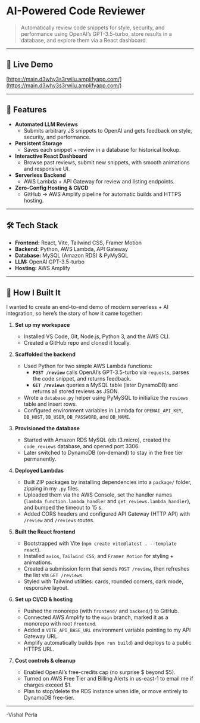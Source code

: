 # AI-Powered Code Reviewer

> Automatically review code snippets for style, security, and performance using OpenAI’s GPT-3.5-turbo, store results in a database, and explore them via a React dashboard.

---

## 🔗 Live Demo

[https://main.d3why3s3rwilu.amplifyapp.com/](https://main.d3why3s3rwilu.amplifyapp.com/)

---

## 🚀 Features

- **Automated LLM Reviews**  
  - Submits arbitrary JS snippets to OpenAI and gets feedback on style, security, and performance.
- **Persistent Storage**  
  - Saves each snippet + review in a database for historical lookup.
- **Interactive React Dashboard**  
  - Browse past reviews, submit new snippets, with smooth animations and responsive UI.
- **Serverless Backend**  
  - AWS Lambda + API Gateway for review and listing endpoints.
- **Zero-Config Hosting & CI/CD**  
  - GitHub → AWS Amplify pipeline for automatic builds and HTTPS hosting.

---

## 🛠️ Tech Stack

- **Frontend:** React, Vite, Tailwind CSS, Framer Motion  
- **Backend:** Python, AWS Lambda, API Gateway  
- **Database:** MySQL (Amazon RDS) & PyMySQL  
- **LLM:** OpenAI GPT-3.5-turbo  
- **Hosting:** AWS Amplify

---

## 🚧 How I Built It

I wanted to create an end-to-end demo of modern serverless + AI integration, so here’s the story of how it came together:

1. **Set up my workspace**  
   - Installed VS Code, Git, Node.js, Python 3, and the AWS CLI.  
   - Created a GitHub repo and cloned it locally.

2. **Scaffolded the backend**  
   - Used Python for two simple AWS Lambda functions:  
     - **`POST /review`** calls OpenAI’s GPT-3.5-turbo via `requests`, parses the code snippet, and returns feedback.  
     - **`GET /reviews`** queries a MySQL table (later DynamoDB) and returns all stored reviews as JSON.  
   - Wrote a `database.py` helper using PyMySQL to initialize the `reviews` table and insert rows.
   - Configured environment variables in Lambda for `OPENAI_API_KEY`, `DB_HOST`, `DB_USER`, `DB_PASSWORD`, and `DB_NAME`.

3. **Provisioned the database**  
   - Started with Amazon RDS MySQL (db.t3.micro), created the `code_reviews` database, and opened port 3306.  
   - Later switched to DynamoDB (on-demand) to stay in the free tier permanently.

4. **Deployed Lambdas**  
   - Built ZIP packages by installing dependencies into a `package/` folder, zipping in my `.py` files.  
   - Uploaded them via the AWS Console, set the handler names (`lambda_function.lambda_handler` and `get_reviews.lambda_handler`), and bumped the timeout to 15 s.  
   - Added CORS headers and configured API Gateway (HTTP API) with `/review` and `/reviews` routes.

5. **Built the React frontend**  
   - Bootstrapped with Vite (`npm create vite@latest . --template react`).  
   - Installed `axios`, `Tailwind CSS`, and `Framer Motion` for styling + animations.  
   - Created a submission form that sends `POST /review`, then refreshes the list via `GET /reviews`.  
   - Styled with Tailwind utilities: cards, rounded corners, dark mode, responsive layout.

6. **Set up CI/CD & hosting**  
   - Pushed the monorepo (with `frontend/` and `backend/`) to GitHub.  
   - Connected AWS Amplify to the `main` branch, marked it as a monorepo with root `frontend`.  
   - Added a `VITE_API_BASE_URL` environment variable pointing to my API Gateway URL.  
   - Amplify automatically builds (`npm run build`) and deploys to a public HTTPS URL.

7. **Cost controls & cleanup**  
   - Enabled OpenAI’s free-credits cap (no surprise $ beyond $5).  
   - Turned on AWS Free Tier and Billing Alerts in us-east-1 to email me if charges exceed $1.  
   - Plan to stop/delete the RDS instance when idle, or move entirely to DynamoDB free-tier.

---

-Vishal Perla
